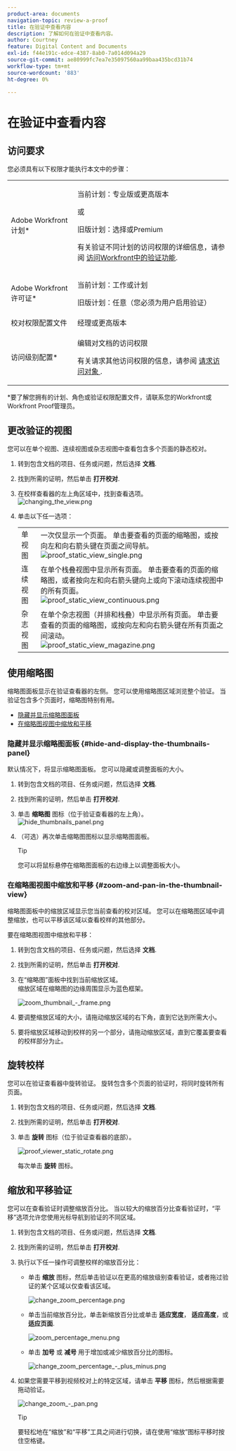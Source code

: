 ```yaml
---
product-area: documents
navigation-topic: review-a-proof
title: 在验证中查看内容
description: 了解如何在验证中查看内容。
author: Courtney
feature: Digital Content and Documents
exl-id: f44e191c-edce-4387-8ab0-7a014d094a29
source-git-commit: ae80999fc7ea7e35097560aa99baa435bcd31b74
workflow-type: tm+mt
source-wordcount: '883'
ht-degree: 0%

---
```


# 在验证中查看内容

## 访问要求

您必须具有以下权限才能执行本文中的步骤：

<table style="table-layout:auto"> 
 <col> 
 <col> 
 <tbody> 
  <tr> 
   <td role="rowheader">Adobe Workfront计划*</td> 
   <td> <p>当前计划：专业版或更高版本</p> <p>或</p> <p>旧版计划：选择或Premium</p> <p>有关验证不同计划的访问权限的详细信息，请参阅 <a href="/help/quicksilver/administration-and-setup/manage-workfront/configure-proofing/access-to-proofing-functionality.md" class="MCXref xref">访问Workfront中的验证功能</a>.</p> </td> 
  </tr> 
  <tr> 
   <td role="rowheader">Adobe Workfront许可证*</td> 
   <td> <p>当前计划：工作或计划</p> <p>旧版计划：任意（您必须为用户启用验证）</p> </td> 
  </tr> 
  <tr> 
   <td role="rowheader">校对权限配置文件 </td> 
   <td>经理或更高版本</td> 
  </tr> 
  <tr> 
   <td role="rowheader">访问级别配置*</td> 
   <td> <p>编辑对文档的访问权限</p> <p>有关请求其他访问权限的信息，请参阅 <a href="../../../../workfront-basics/grant-and-request-access-to-objects/request-access.md" class="MCXref xref">请求访问对象 </a>.</p> </td> 
  </tr> 
 </tbody> 
</table>

&#42;要了解您拥有的计划、角色或验证权限配置文件，请联系您的Workfront或Workfront Proof管理员。

## 更改验证的视图

您可以在单个视图、连续视图或杂志视图中查看包含多个页面的静态校对。

1. 转到包含文档的项目、任务或问题，然后选择 **文档**.
1. 找到所需的证明，然后单击 **打开校对**.

1. 在校样查看器的左上角区域中，找到查看选项。\
   ![changing_the_view.png](assets/changing-the-view-350x213.png)

1. 单击以下任一选项：

   <table style="table-layout:auto"> 
    <col> 
    <col> 
    <tbody> 
     <tr> 
      <td role="rowheader">单视图</td> 
      <td>一次仅显示一个页面。 单击要查看的页面的缩略图，或按向左和向右箭头键在页面之间导航。<br><img src="assets/proof-static-view-single.png" alt="proof_static_view_single.png"></td> 
     </tr> 
     <tr> 
      <td role="rowheader">连续视图</td> 
      <td>在单个栈叠视图中显示所有页面。 单击要查看的页面的缩略图，或者按向左和向右箭头键向上或向下滚动连续视图中的所有页面。<br><img src="assets/proof-static-view-continuous.png" alt="proof_static_view_continuous.png"></td> 
     </tr> 
     <tr> 
      <td role="rowheader">杂志视图</td> 
      <td>在单个杂志视图（并排和栈叠）中显示所有页面。 单击要查看的页面的缩略图，或按向左和向右箭头键在所有页面之间滚动。<br><img src="assets/proof-static-view-magazine.png" alt="proof_static_view_magazine.png"></td> 
     </tr> 
    </tbody> 
   </table>

## 使用缩略图

缩略图面板显示在验证查看器的左侧。 您可以使用缩略图区域浏览整个验证。 当验证包含多个页面时，缩略图特别有用。

* [隐藏并显示缩略图面板](#hide-and-display-the-thumbnails-panel)
* [在缩略图视图中缩放和平移](#zoom-and-pan-in-the-thumbnail-view)

### 隐藏并显示缩略图面板 {#hide-and-display-the-thumbnails-panel}

默认情况下，将显示缩略图面板。 您可以隐藏或调整面板的大小。

1. 转到包含文档的项目、任务或问题，然后选择 **文档**.
1. 找到所需的证明，然后单击 **打开校对**.

1. 单击 **缩略图** 图标（位于验证查看器的左上角）。\
   ![hide_thumbnails_panel.png](assets/hide-thumbnails-panel-350x213.png)

1. （可选）再次单击缩略图图标以显示缩略图面板。

   >[!TIP]
   >
   >您可以将鼠标悬停在缩略图面板的右边缘上以调整面板大小。

### 在缩略图视图中缩放和平移 {#zoom-and-pan-in-the-thumbnail-view}

缩略图面板中的缩放区域显示您当前查看的校对区域。 您可以在缩略图区域中调整缩放，也可以平移该区域以查看校样的其他部分。

要在缩略图视图中缩放和平移：

1. 转到包含文档的项目、任务或问题，然后选择 **文档**.
1. 找到所需的证明，然后单击 **打开校对**.

1. 在“缩略图”面板中找到当前缩放区域。\
   缩放区域在缩略图的边缘周围显示为蓝色框架。

   ![zoom_thumbnail_-_frame.png](assets/zoom-thumbnail---frame-350x215.png)

1. 要调整缩放区域的大小，请拖动缩放区域的右下角，直到它达到所需大小。
1. 要将缩放区域移动到校样的另一个部分，请拖动缩放区域，直到它覆盖要查看的校样部分为止。

## 旋转校样

您可以在验证查看器中旋转验证。 旋转包含多个页面的验证时，将同时旋转所有页面。

1. 转到包含文档的项目、任务或问题，然后选择 **文档**.
1. 找到所需的证明，然后单击 **打开校对**.

1. 单击 **旋转** 图标（位于验证查看器的底部）。

   ![proof_viewer_static_rotate.png](assets/proof-viewer-static-rotate-350x36.png)

   每次单击 **旋转** 图标。

## 缩放和平移验证

您可以在查看验证时调整缩放百分比。 当以较大的缩放百分比查看验证时，“平移”选项允许您使用光标导航到验证的不同区域。

1. 转到包含文档的项目、任务或问题，然后选择 **文档**.
1. 找到所需的证明，然后单击 **打开校对**.

1. 执行以下任一操作可调整校样的缩放百分比：

   * 单击 **缩放** 图标，然后单击验证以在更高的缩放级别查看验证，或者拖过验证的某个区域以仅查看该区域。

     ![change_zoom_percentage.png](assets/change-zoom-percentage-350x36.png)

   * 单击当前缩放百分比，单击新缩放百分比或单击 **适应宽度**， **适应高度**，或 **适应页面**.

     ![zoom_percentage_menu.png](assets/zoom-percentage-menu-350x245.png)

   * 单击 **加号** 或 **减号** 用于增加或减少缩放百分比的图标。

     ![change_zoom_percentage_-_plus_minus.png](assets/change-zoom-percentage---plus-minus-350x36.png)

1. 如果您需要平移到视频校对上的特定区域，请单击 **平移** 图标，然后根据需要拖动验证。

   ![change_zoom_-_pan.png](assets/change-zoom---pan-350x36.png)

   >[!TIP]
   >
   >要轻松地在“缩放”和“平移”工具之间进行切换，请在使用“缩放”图标平移时按住空格键。
